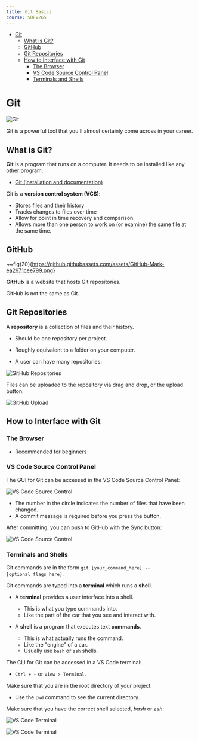 ```yaml
---
title: Git Basics
course: SDEV265
---
```


- [Git](#git)
  - [What is Git?](#what-is-git)
  - [GitHub](#github)
  - [Git Repositories](#git-repositories)
  - [How to Interface with Git](#how-to-interface-with-git)
    - [The Browser](#the-browser)
    - [VS Code Source Control Panel](#vs-code-source-control-panel)
    - [Terminals and Shells](#terminals-and-shells)

# Git

![Git](https://git-scm.com/images/logo@2x.png)

Git is a powerful tool that you'll almost certainly come across in your career.

## What is Git?

**Git** is a program that runs on a computer. It needs to be installed like any other program:

- [Git (installation and documentation)](https://git-scm.com/)

Git is a **version control system (VCS)**:

- Stores files and their history
- Tracks changes to files over time
- Allow for point in time recovery and comparison
- Allows more than one person to work on (or examine) the same file at the same time.

## GitHub

~~fig(20){https://github.githubassets.com/assets/GitHub-Mark-ea2971cee799.png}

**GitHub** is a website that hosts Git repositories.

GitHub is not the same as Git.

## Git Repositories

A **repository** is a collection of files and their history.

- Should be one repository per project.

- Roughly equivalent to a folder on your computer.

- A user can have many repositories:

![GitHub Repositories](images/github_repos.png)

Files can be uploaded to the repository via drag and drop, or the upload button:

![GitHub Upload](images/github_repos_2.png)

## How to Interface with Git

### The Browser

- Recommended for beginners

### VS Code Source Control Panel

The GUI for Git can be accessed in the VS Code Source Control Panel:

![VS Code Source Control](images/vscode_source_control_1.png)

- The number in the circle indicates the number of files that have been changed.
- A commit message is required before you press the button.

After committing, you can push to GitHub with the Sync button:

![VS Code Source Control](images/vscode_source_control_2.png)

### Terminals and Shells

Git commands are in the form `git [your_command_here] --[optional_flags_here]`.

Git commands are typed into a **terminal** which runs a **shell**.

- A **terminal** provides a user interface into a shell.

  - This is what you type commands into.
  - Like the part of the car that you see and interact with.

- A **shell** is a program that executes text **commands**.

  - This is what actually runs the command.
  - Like the "engine" of a car.
  - Usually use `bash` or `zsh` shells.

The CLI for Git can be accessed in a VS Code terminal:

- `Ctrl + ~` or `View > Terminal`.

Make sure that you are in the root directory of your project:

- Use the `pwd` command to see the current directory.

Make sure that you have the correct shell selected, _bash_ or _zsh_:

![VS Code Terminal](images/vscode_terminal_2.png)

![VS Code Terminal](images/vscode_terminal_1.png)
